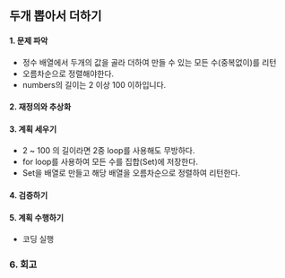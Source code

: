 ## 두개 뽑아서 더하기
#### 1. 문제 파악
- 정수 배열에서 두개의 값을 골라 더하여 만들 수 있는 모든 수(중복없이)를 리턴
- 오름차순으로 정렬해야한다.
- numbers의 길이는 2 이상 100 이하입니다.
#### 2. 재정의와 추상화
#### 3. 계획 세우기
- 2 ~ 100 의 길이라면 2중 loop를 사용해도 무방하다.
- for loop를 사용하여 모든 수를 집합(Set)에 저장한다.
- Set을 배열로 만들고 해당 배열을 오름차순으로 정렬하여 리턴한다.
#### 4. 검증하기

#### 5. 계획 수행하기
- 코딩 실행

### 6. 회고
